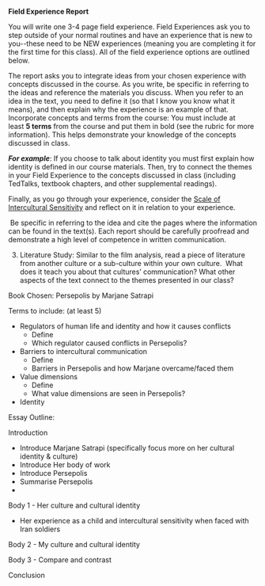 **Field Experience Report**

You will write one 3-4 page field experience. Field Experiences ask you to step outside of your normal routines and have an experience that is new to you--these need to be NEW experiences (meaning you are completing it for the first time for this class). All of the field experience options are outlined below.

The report asks you to integrate ideas from your chosen experience with concepts discussed in the course. As you write, be specific in referring to the ideas and reference the materials you discuss. When you refer to an idea in the text, you need to define it (so that I know you know what it means), and then explain why the experience is an example of that. Incorporate concepts and terms from the course: You must include at least **5 terms** from the course and put them in bold (see the rubric for more information). This helps demonstrate your knowledge of the concepts discussed in class.

_**For example**_: If you choose to talk about identity you must first explain how identity is defined in our course materials. Then, try to connect the themes in your Field Experience to the concepts discussed in class (including TedTalks, textbook chapters, and other supplemental readings).

Finally, as you go through your experience, consider the [Scale of Intercultural Sensitivity](https://utah.instructure.com/courses/922143/files/150294493?verifier=RwbOo5Jmz7HWJfxqXm5deIjVaMwDHlQ21vncUBe2&wrap=1) and reflect on it in relation to your experience. 

 Be specific in referring to the idea and cite the pages where the information can be found in the text(s). Each report should be carefully proofread and demonstrate a high level of competence in written communication.


3. Literature Study: Similar to the film analysis, read a piece of literature from another culture or a sub-culture within your own culture.  What does it teach you about that cultures’ communication? What other aspects of the text connect to the themes presented in our class?

Book Chosen: Persepolis by Marjane Satrapi

Terms to include: (at least 5)
- Regulators of human life and identity and how it causes conflicts
	- Define
	- Which regulator caused conflicts in Persepolis?
- Barriers to intercultural communication
	- Define
	- Barriers in Persepolis and how Marjane overcame/faced them
- Value dimensions
	- Define
	- What value dimensions are seen in Persepolis?
- Identity

Essay Outline:

Introduction
- Introduce Marjane Satrapi (specifically focus more on her cultural identity & culture)
- Introduce Her body of work
- Introduce Persepolis
- Summarise Persepolis
- 
Body 1 - Her culture and cultural identity
- Her experience as a child and intercultural sensitivity when faced with Iran soldiers

Body 2 - My culture and cultural identity

Body 3 - Compare and contrast

Conclusion

